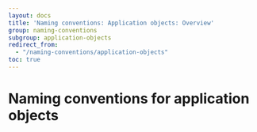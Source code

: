 ```yaml
---
layout: docs
title: 'Naming conventions: Application objects: Overview'
group: naming-conventions
subgroup: application-objects
redirect_from:
  - "/naming-conventions/application-objects"
toc: true
---
```


# Naming conventions for application objects


